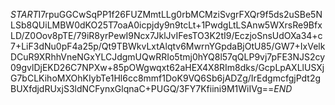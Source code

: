 $START$I7rpuGGCwSqPP1f26FUZMmtLLg0rbMCMziSvgrFXQr9f5ds2uSBe5NLSb8QUiLMBW0dKO25T7oaA0icpjdy9n9tcLt+1PwdgLtLSAnw5WXrsRe9BfxLD/Z0Oov8pTE/79iR8yrPewI9Ncx7JklJvIFesTO3K2tI9/EczjoSnsUdOXa34+c7+LiF3dNu0pF4a25p/Qt9TBWkvLxtAlqtv6MwrnYGpdaBjOtU85/GW7+IxVelkDCuR9XRhhVneNGxYLCJdgmUQwRRIo5tmj0hYQ8l57qQLP9vj7pFE3NJS2cy09gvlDjEKD26C7NPXw+85pOWgwqxt62aHEX4X8RIm8dks/GcpLpAXLlUSXjG7bCLKihoMXOhKIybTe1Hl6cc8mmf1DoK9VQ6Sb6jADZg/IrEdgmcfgjPdt2gBUXfdjdRUxjS3ldNCFynxGlqnaC+PUGQ/3FY7Kfiini9M1WiIVg==$END$